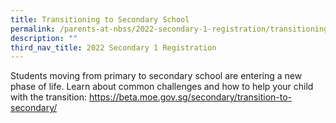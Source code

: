 ```yaml
---
title: Transitioning to Secondary School
permalink: /parents-at-nbss/2022-secondary-1-registration/transitioning-to-secondary-school
description: ""
third_nav_title: 2022 Secondary 1 Registration
---
```

<p>Students moving from primary to secondary school are entering a new phase of life. Learn about common challenges and how to help your child with the transition: <a href="https://beta.moe.gov.sg/secondary/transition-to-secondary/">https://beta.moe.gov.sg/secondary/transition-to-secondary/</a></p>